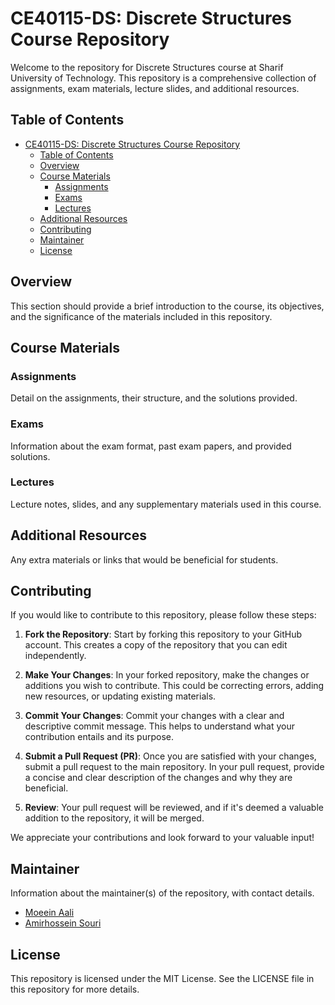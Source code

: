 # CE40115-DS: Discrete Structures Course Repository

Welcome to the repository for Discrete Structures course at Sharif University of Technology. This repository is a comprehensive collection of assignments, exam materials, lecture slides, and additional resources.

## Table of Contents

- [CE40115-DS: Discrete Structures Course Repository](#ce40115-ds-discrete-structures-course-repository)
  - [Table of Contents](#table-of-contents)
  - [Overview](#overview)
  - [Course Materials](#course-materials)
    - [Assignments](#assignments)
    - [Exams](#exams)
    - [Lectures](#lectures)
  - [Additional Resources](#additional-resources)
  - [Contributing](#contributing)
  - [Maintainer](#maintainer)
  - [License](#license)

## Overview

This section should provide a brief introduction to the course, its objectives, and the significance of the materials included in this repository.

## Course Materials

### Assignments

Detail on the assignments, their structure, and the solutions provided.

### Exams

Information about the exam format, past exam papers, and provided solutions.

### Lectures

Lecture notes, slides, and any supplementary materials used in this course.

## Additional Resources

Any extra materials or links that would be beneficial for students.

## Contributing

If you would like to contribute to this repository, please follow these steps:

1. **Fork the Repository**: Start by forking this repository to your GitHub account. This creates a copy of the repository that you can edit independently.

2. **Make Your Changes**: In your forked repository, make the changes or additions you wish to contribute. This could be correcting errors, adding new resources, or updating existing materials.

3. **Commit Your Changes**: Commit your changes with a clear and descriptive commit message. This helps to understand what your contribution entails and its purpose.

4. **Submit a Pull Request (PR)**: Once you are satisfied with your changes, submit a pull request to the main repository. In your pull request, provide a concise and clear description of the changes and why they are beneficial.

5. **Review**: Your pull request will be reviewed, and if it's deemed a valuable addition to the repository, it will be merged.

We appreciate your contributions and look forward to your valuable input!

## Maintainer

Information about the maintainer(s) of the repository, with contact details.
- [Moeein Aali](https://github.com/moeeinaali)
- [Amirhossein Souri](https://github.com/Amir14Souri)

## License

This repository is licensed under the MIT License. See the LICENSE file in this repository for more details.
